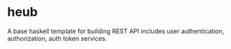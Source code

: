 # heub
A base haskell template for building REST API includes user authentication, authorization, auth token services.
